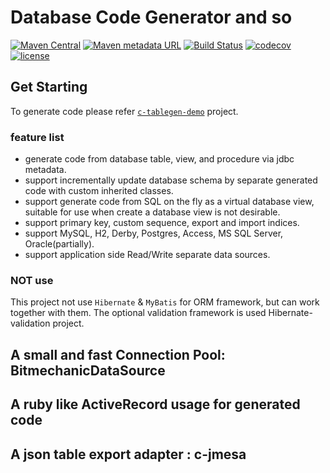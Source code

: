 # Database Code Generator and so 


[![Maven Central](https://img.shields.io/maven-central/v/com.github.yujiaao/c-tools.svg)](http://search.maven.org/#search%7Cga%7C1%7Cc-tools)
[![Maven metadata URL](https://img.shields.io/maven-metadata/v/https/oss.sonatype.org/content/repositories/releases/com/github/yujiaao/c-tools/maven-metadata.xml.svg)](https://oss.sonatype.org/content/repositories/snapshots/com/github/yujiaao/c-tools)
[![Build Status](https://travis-ci.com/yujiaao/c-tools.svg?branch=master)](https://travis-ci.com/yujiaao/c-tools)
[![codecov](https://codecov.io/gh/yujiaao/c-tools/branch/master/graph/badge.svg?token=NIRX0PUZ2A)](https://codecov.io/gh/yujiaao/c-tools)
[![license](https://badgen.net/github/license/com.github.yujiaao/c-tools)](https://github.com/yujiaao/c-tools/blob/main/LICENSE)


## Get Starting 
To generate code please refer [`c-tablegen-demo`](c-tablegen-demo) project.

### feature list

 - generate code from database table, view, and procedure via jdbc metadata.
 - support incrementally update database schema by separate generated code with custom inherited classes.
 - support generate code from SQL on the fly as a virtual database view, suitable for use when create a database view is not desirable.
 - support primary key, custom sequence, export and import indices.
 - support MySQL, H2, Derby, Postgres, Access, MS SQL Server, Oracle(partially).
 - support application side Read/Write separate data sources.
 
### NOT use
 This project not use `Hibernate` & `MyBatis` for ORM framework, but can work together with them.
 The optional validation framework is used Hibernate-validation project.


## A small and fast Connection Pool: BitmechanicDataSource

## A ruby like ActiveRecord usage for generated code

## A json table export adapter : c-jmesa

